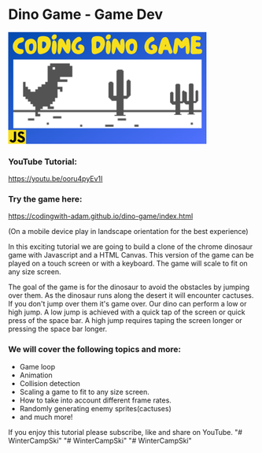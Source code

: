 # Dino Game - Game Dev

[<img src="cover.png" width="80%" >](https://youtu.be/ooru4pyEv1I)

### YouTube Tutorial:

https://youtu.be/ooru4pyEv1I

### Try the game here:

https://codingwith-adam.github.io/dino-game/index.html

(On a mobile device play in landscape orientation for the best experience)

In this exciting tutorial we are going to build a clone of the chrome dinosaur game with Javascript and a HTML Canvas. This version of the game can be played on a touch screen or with a keyboard. The game will scale to fit on any size screen.

The goal of the game is for the dinosaur to avoid the obstacles by jumping over them. As the dinosaur runs along the desert it will encounter cactuses. If you don't jump over them it's game over. Our dino can perform a low or high jump. A low jump is achieved with a quick tap of the screen or quick press of the space bar. A high jump requires taping the screen longer or pressing the space bar longer.

### We will cover the following topics and more:

- Game loop
- Animation
- Collision detection
- Scaling a game to fit to any size screen.
- How to take into account different frame rates.
- Randomly generating enemy sprites(cactuses)
- and much more!

If you enjoy this tutorial please subscribe, like and share on YouTube.
"# WinterCampSki" 
"# WinterCampSki" 
"# WinterCampSki" 
